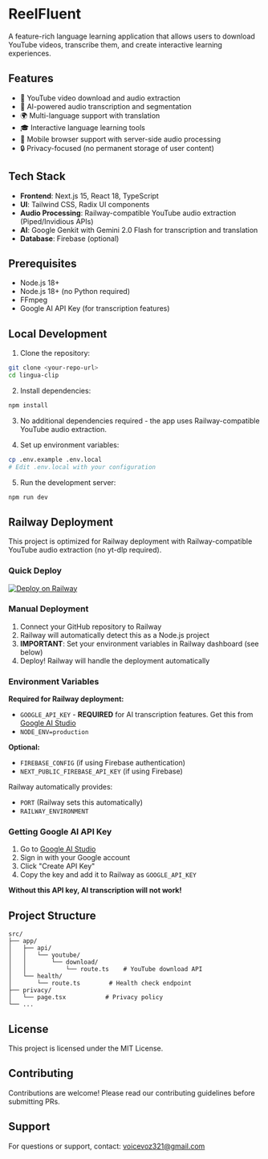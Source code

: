 # ReelFluent

A feature-rich language learning application that allows users to download YouTube videos, transcribe them, and create interactive learning experiences.

## Features

- 🎥 YouTube video download and audio extraction
- 🎯 AI-powered audio transcription and segmentation
- 🌍 Multi-language support with translation
- 🎓 Interactive language learning tools
- 📱 Mobile browser support with server-side audio processing
- 🔒 Privacy-focused (no permanent storage of user content)

## Tech Stack

- **Frontend**: Next.js 15, React 18, TypeScript
- **UI**: Tailwind CSS, Radix UI components
- **Audio Processing**: Railway-compatible YouTube audio extraction (Piped/Invidious APIs)
- **AI**: Google Genkit with Gemini 2.0 Flash for transcription and translation
- **Database**: Firebase (optional)

## Prerequisites

- Node.js 18+
- Node.js 18+ (no Python required)
- FFmpeg
- Google AI API Key (for transcription features)

## Local Development

1. Clone the repository:
```bash
git clone <your-repo-url>
cd lingua-clip
```

2. Install dependencies:
```bash
npm install
```

3. No additional dependencies required - the app uses Railway-compatible YouTube audio extraction.

4. Set up environment variables:
```bash
cp .env.example .env.local
# Edit .env.local with your configuration
```

5. Run the development server:
```bash
npm run dev
```

## Railway Deployment

This project is optimized for Railway deployment with Railway-compatible YouTube audio extraction (no yt-dlp required).

### Quick Deploy

[![Deploy on Railway](https://railway.app/button.svg)](https://railway.app/template/your-template-id)

### Manual Deployment

1. Connect your GitHub repository to Railway
2. Railway will automatically detect this as a Node.js project
3. **IMPORTANT**: Set your environment variables in Railway dashboard (see below)
4. Deploy! Railway will handle the deployment automatically

### Environment Variables

**Required for Railway deployment:**

- `GOOGLE_API_KEY` - **REQUIRED** for AI transcription features. Get this from [Google AI Studio](https://aistudio.google.com/app/apikey)
- `NODE_ENV=production`

**Optional:**
- `FIREBASE_CONFIG` (if using Firebase authentication)
- `NEXT_PUBLIC_FIREBASE_API_KEY` (if using Firebase)

Railway automatically provides:
- `PORT` (Railway sets this automatically)
- `RAILWAY_ENVIRONMENT`

### Getting Google AI API Key

1. Go to [Google AI Studio](https://aistudio.google.com/app/apikey)
2. Sign in with your Google account
3. Click "Create API Key"
4. Copy the key and add it to Railway as `GOOGLE_API_KEY`

**Without this API key, AI transcription will not work!**

## Project Structure

```
src/
├── app/
│   ├── api/
│   │   └── youtube/
│   │       └── download/
│   │           └── route.ts    # YouTube download API
│   └── health/
│       └── route.ts        # Health check endpoint
├── privacy/
│   └── page.tsx           # Privacy policy
└── ...
```

## License

This project is licensed under the MIT License.

## Contributing

Contributions are welcome! Please read our contributing guidelines before submitting PRs.

## Support

For questions or support, contact: voicevoz321@gmail.com
